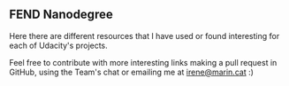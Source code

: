 ## FEND Nanodegree

Here there are different resources that I have used or found interesting for each of Udacity's projects. 

Feel free to contribute with more interesting links making a pull request in GitHub, using the Team's chat or emailing me at irene@marin.cat :) 
